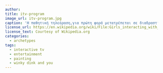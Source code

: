 ```yaml
---
author: 
title: itv-program
image_url: itv-program.jpg
caption: 'Η παθητική τηλεόραση,για πρώτη φορά μετατρέπεται σε διαδραστική,ενώ εντυπωσιακό αποτελεί το γεγονός ότι το αποτέλεσμα προέρχεται από ενέργεια του ίδιου του χρήστη.'
license_url: https://en.wikipedia.org/wiki/File:Girls_interacting_with_the_Winky_Dink_TV_program.jpg 
license_text: Courtesy of Wikipedia.org 
categories:
  - archetypes
tags:
  - interactive tv 
  - entertainment
  - painting
  - winky dink and you
---
```

